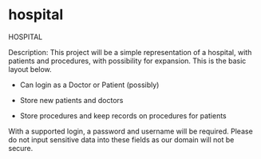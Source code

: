 # hospital

HOSPITAL

Description: This project will be a simple representation of a hospital, with patients and procedures,
with possibility for expansion. This is the basic layout below.

- Can login as a Doctor or Patient (possibly)

- Store new patients and doctors

- Store procedures and keep records on procedures for patients

With a supported login, a password and username will be required.
Please do not input sensitive data into these fields as our domain will not be secure.
